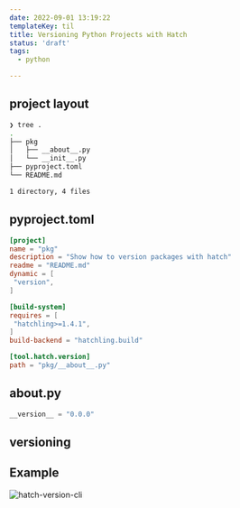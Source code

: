 ```yaml
---
date: 2022-09-01 13:19:22
templateKey: til
title: Versioning Python Projects with Hatch
status: 'draft'
tags:
  - python

---
```


## project layout

``` bash
❯ tree .
.
├── pkg
│   ├── __about__.py
│   └── __init__.py
├── pyproject.toml
└── README.md

1 directory, 4 files
```

## pyproject.toml

``` toml
[project]
name = "pkg"
description = "Show how to version packages with hatch"
readme = "README.md"
dynamic = [
 "version",
]

[build-system]
requires = [
 "hatchling>=1.4.1",
]
build-backend = "hatchling.build"

[tool.hatch.version]
path = "pkg/__about__.py"
```

## __about__.py

``` python
__version__ = "0.0.0"
```

## versioning

## Example

![hatch-version-cli](https://screenshots.waylonwalker.com/hatch-version-cli.webp)
